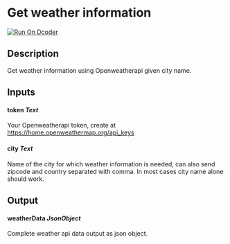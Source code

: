 # Get weather information
[![Run On Dcoder](https://static-content.dcoder.tech/dcoder-assets/run-on-dcoder.svg)](https://code.dcoder.tech/feed/block/612e832511d720593ba65e95)

## Description
Get weather information using Openweatherapi given city name.

## Inputs
#### **token**  *Text*
Your Openweatherapi token, create at https://home.openweathermap.org/api_keys
#### **city**  *Text*
Name of the city for which weather information is needed, can also send zipcode and country separated with comma. In most cases city name alone should work.

## Output
#### **weatherData**  *JsonObject*
Complete weather api data output as json object.

